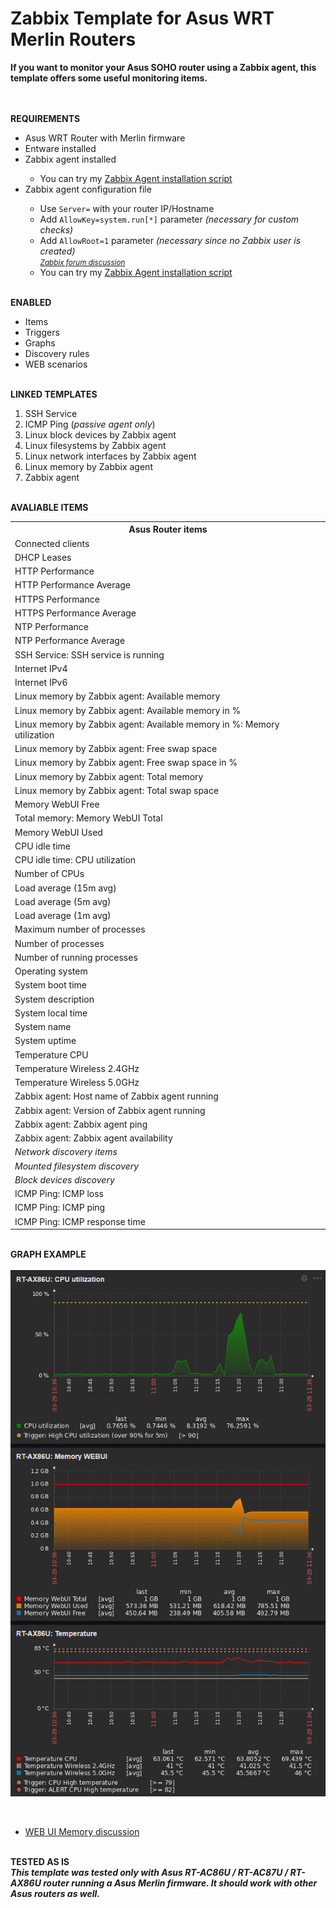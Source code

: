 # Zabbix Template for Asus WRT Merlin Routers

<strong>
  If you want to monitor your Asus SOHO router using a Zabbix agent, this template offers some useful monitoring items.
</strong>


<BR><BR><strong>REQUIREMENTS</strong>

<UL>
  <LI>Asus WRT Router with Merlin firmware</LI>
  <LI>Entware installed</LI>
  <LI>Zabbix agent installed</LI>
    <UL>
      <LI>You can try my <a href=https://github.com/diasdmhub/Zabbix_agent_Asus_Merlin>Zabbix Agent installation script</a></LI>
    </UL>
  <LI>Zabbix agent configuration file</LI>
    <UL>
      <LI>Use <code>Server=</code> with your router IP/Hostname</LI>
      <LI>Add <code>AllowKey=system.run[*]</code> parameter<i> (necessary for custom checks)</i></LI>
      <LI>Add <code>AllowRoot=1</code> parameter<i> (necessary since no Zabbix user is created)</i></LI>
      <small><i><a href=https://www.zabbix.com/forum/zabbix-troubleshooting-and-problems/402023-zabbix-agent-system-run>Zabbix forum discussion</a></i></small>
      <LI>You can try my <a href=https://github.com/diasdmhub/Zabbix_agent_Asus_Merlin>Zabbix Agent installation script</a></LI>
    </UL>
</UL>


<BR><strong>ENABLED</strong>
<UL>
  <LI>Items</LI>
  <LI>Triggers</LI>
  <LI>Graphs</LI>
  <LI>Discovery rules</LI>
  <LI>WEB scenarios</LI>
</UL>


<BR><strong>LINKED TEMPLATES</strong>
<OL>
  <LI>SSH Service
  <LI>ICMP Ping (<i>passive agent only</i>)
  <LI>Linux block devices by Zabbix agent
  <LI>Linux filesystems by Zabbix agent
  <LI>Linux network interfaces by Zabbix agent
  <LI>Linux memory by Zabbix agent
  <LI>Zabbix agent
</OL>


<BR><strong>AVALIABLE ITEMS</strong>

<!--
<style>
  table {
        font-family: inherit;
        border-collapse: collapse;
        width: 100%;
  }
  td, th {
	    border: 1px solid #dddddd;
	    text-align: left;
	    padding: 8px;
  }
  tr:nth-child(even) {
        background-color: #dddddd;
  }
</style>
-->

<table>
  <tr>
        <th>Asus Router items</th>
  </tr>
  <tr>
	    <td>Connected clients</td>
	</tr>
  <tr>    
		  <td>DHCP Leases</td>
	</tr>
  <tr>    
		  <td>HTTP Performance</td>
	</tr>
  <tr>    
	  	<td>HTTP Performance Average</td>
	</tr>
  <tr>	
		  <td>HTTPS Performance</td>
	</tr>
  <tr>    
	  	<td>HTTPS Performance Average</td>
	</tr>
  <tr>	
	    <td>NTP Performance</td>
	</tr>
  <tr>	
	    <td>NTP Performance Average</td>
	</tr>
  <tr>	
	    <td>SSH Service: SSH service is running</td>
	</tr>
  <tr>	
	    <td>Internet IPv4</td>
	</tr>
  <tr>	
	    <td>Internet IPv6</td>
	</tr>
  <tr>    
	  	<td>Linux memory by Zabbix agent: Available memory</td>
	</tr>
  <tr>	
	    <td>Linux memory by Zabbix agent: Available memory in %</td>
	</tr>
  <tr>	
	    <td>Linux memory by Zabbix agent: Available memory in %: Memory utilization</td>
	</tr>
  <tr>	
	    <td>Linux memory by Zabbix agent: Free swap space</td>
	</tr>
  <tr>    
	  	<td>Linux memory by Zabbix agent: Free swap space in %</td>
	</tr>
  <tr>	
	    <td>Linux memory by Zabbix agent: Total memory</td>
	</tr>
  <tr>	
	    <td>Linux memory by Zabbix agent: Total swap space</td>
	</tr>
  <tr>	
	    <td>Memory WebUI Free</td>
	</tr>
  <tr>	
	    <td>Total memory: Memory WebUI Total</td>
	</tr>
  <tr>	
	    <td>Memory WebUI Used</td>
	</tr>
  <tr>	
	    <td>CPU idle time</td>
	</tr>
  <tr>	
	    <td>CPU idle time: CPU utilization</td>
	</tr>
  <tr>	
	    <td>Number of CPUs</td>
	</tr>
  <tr>	
	    <td>Load average (15m avg)</td>
	</tr>
  <tr>	
	    <td>Load average (5m avg)</td>
	</tr>
  <tr>	
	    <td>Load average (1m avg)</td>
	</tr>
  <tr>	
	    <td>Maximum number of processes</td>
	</tr>
  <tr>	
	    <td>Number of processes</td>
	</tr>
  <tr>	
	    <td>Number of running processes</td>
	</tr>
  <tr>	
	    <td>Operating system</td>
	</tr>
  <tr>	
	    <td>System boot time</td>
	</tr>
  <tr>	
	    <td>System description</td>
	</tr>
  <tr>	
	    <td>System local time</td>
	</tr>
  <tr>	
	    <td>System name</td>
	</tr>
  <tr>	
	    <td>System uptime</td>
	</tr>
  <tr>	
	    <td>Temperature CPU</td>
	</tr>
  <tr>	
	    <td>Temperature Wireless 2.4GHz</td>
	</tr>
  <tr>	
	    <td>Temperature Wireless 5.0GHz</td>
	</tr>
  <tr>	
	    <td>Zabbix agent: Host name of Zabbix agent running</td>
	</tr>
  <tr>	
	    <td>Zabbix agent: Version of Zabbix agent running</td>
	</tr>
  <tr>	
	    <td>Zabbix agent: Zabbix agent ping</td>
	</tr>
  <tr>	
	    <td>Zabbix agent: Zabbix agent availability</td>
	</tr>
  <tr>
      <td><i>Network discovery items</i></td>
  </tr>
  <tr>
      <td><i>Mounted filesystem discovery</i></td>
  </tr>
  <tr>
      <td><i>Block devices discovery</i></td>
  </tr>
  <tr>
	    <td>ICMP Ping: ICMP loss</td>
	</tr>
  <tr>
		<td>ICMP Ping: ICMP ping</td>
	</tr>
  <tr>
		<td>ICMP Ping: ICMP response time</td>
  </tr>
</table>


<BR><strong>GRAPH EXAMPLE</strong>
  <BR><BR><img src="zabbix_graph_example.png" alt="Graph examples">

<BR>
<UL>
  <LI><a href=https://www.snbforums.com/threads/gui-memory-x-meminfo.68683/#post-645321>WEB UI Memory discussion</a></LI>
</UL>


<BR><strong>TESTED AS IS</strong>
<BR>
<strong><i>
  This template was tested only with Asus RT-AC86U / RT-AC87U / RT-AX86U router running a Asus Merlin firmware.
  It should work with other Asus routers as well.
</i></strong>
